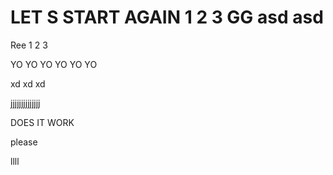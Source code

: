# LET S START AGAIN 1 2 3 GG asd asd

Ree 1 2 3

YO YO YO YO YO YO

xd xd xd

jjjjjjjjjjjjjj

DOES IT WORK

please

llll

